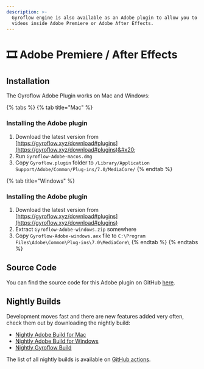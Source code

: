 ```yaml
---
description: >-
  Gyroflow engine is also available as an Adobe plugin to allow you to stabilize
  videos inside Adobe Premiere or Adobe After Effects.
---
```


# 🎞️ Adobe Premiere / After Effects

## Installation

The Gyroflow Adobe Plugin works on Mac and Windows:

{% tabs %}
{% tab title="Mac" %}
### Installing the Adobe plugin

1. Download the latest version from [https://gyroflow.xyz/download#plugins](https://gyroflow.xyz/download#plugins)&#x20;
2. Run `Gyroflow-Adobe-macos.dmg`
3. Copy `Gyroflow.plugin` folder to `/Library/Application Support/Adobe/Common/Plug-ins/7.0/MediaCore/`
{% endtab %}

{% tab title="Windows" %}
### Installing the Adobe plugin

1. Download the latest version from [https://gyroflow.xyz/download#plugins](https://gyroflow.xyz/download#plugins)
2. Extract `Gyroflow-Adobe-windows.zip` somewhere
3. Copy `Gyroflow-Adobe-windows.aex` file to `C:\Program Files\Adobe\Common\Plug-ins\7.0\MediaCore\`
{% endtab %}
{% endtabs %}

## Source Code

You can find the source code for this Adobe plugin on GitHub [here](https://github.com/gyroflow/gyroflow-ofx).

## Nightly Builds

Development moves fast and there are new features added very often, check them out by downloading the nightly build:

* [Nightly Adobe Build for Mac](https://nightly.link/gyroflow/gyroflow-plugins/workflows/release/main/Gyroflow-Adobe-macos.zip)
* [Nightly Adobe Build for Windows](https://nightly.link/gyroflow/gyroflow-plugins/workflows/release/main/Gyroflow-Adobe-windows.zip)
* [Nightly Gyroflow Build](https://gyroflow.xyz/devbuild/?autodownload)

The list of all nightly builds is available on [GitHub actions](https://github.com/gyroflow/gyroflow-plugins/actions).
